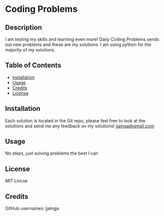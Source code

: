 
# Coding Problems

## Description 
I am testing my skills and learning even more! Daily Coding Problems sends out new problems and these are my solutions. I am using python for the majority of my solutions.
        
## Table of Contents
* [Installation](#installation)
* [Usage](#usage)
* [Credits](#credits)
* [License](#license)
            
## Installation
Each solution is located in the Git repo, please feel free to look at the solutions and send me any feedback on my solutions! jjainga@gmail.com
                 
## Usage 
No steps, just solving problems the best I can
        
## License
MIT Lincse
       
## Credits
GitHub usernames:
jjainga
         